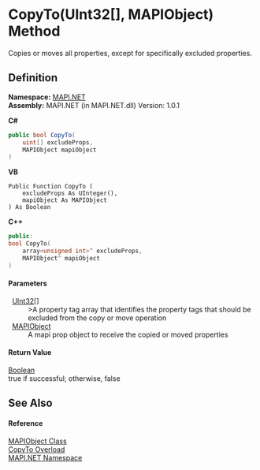 # CopyTo(UInt32[], MAPIObject) Method


Copies or moves all properties, except for specifically excluded properties.



## Definition
**Namespace:** <a href="N_MAPI_NET.md">MAPI.NET</a>  
**Assembly:** MAPI.NET (in MAPI.NET.dll) Version: 1.0.1

**C#**
``` C#
public bool CopyTo(
	uint[] excludeProps,
	MAPIObject mapiObject
)
```
**VB**
``` VB
Public Function CopyTo ( 
	excludeProps As UInteger(),
	mapiObject As MAPIObject
) As Boolean
```
**C++**
``` C++
public:
bool CopyTo(
	array<unsigned int>^ excludeProps, 
	MAPIObject^ mapiObject
)
```



#### Parameters
<dl><dt>  <a href="https://learn.microsoft.com/dotnet/api/system.uint32" target="_blank" rel="noopener noreferrer">UInt32</a>[]</dt><dd>&gt;A property tag array that identifies the property tags that should be excluded from the copy or move operation</dd><dt>  <a href="T_MAPI_NET_MAPIObject.md">MAPIObject</a></dt><dd>A mapi prop object to receive the copied or moved properties</dd></dl>

#### Return Value
<a href="https://learn.microsoft.com/dotnet/api/system.boolean" target="_blank" rel="noopener noreferrer">Boolean</a>  
true if successful; otherwise, false

## See Also


#### Reference
<a href="T_MAPI_NET_MAPIObject.md">MAPIObject Class</a>  
<a href="Overload_MAPI_NET_MAPIObject_CopyTo.md">CopyTo Overload</a>  
<a href="N_MAPI_NET.md">MAPI.NET Namespace</a>  
